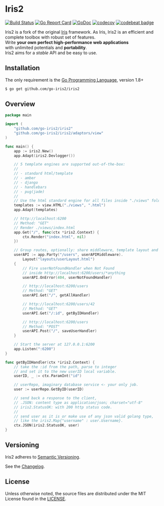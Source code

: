 Iris2
=====

[![Build Status](https://travis-ci.org/go-iris2/iris2.svg?branch=master)](https://travis-ci.org/go-iris2/iris2)
[![Go Report Card](https://goreportcard.com/badge/github.com/go-iris2/iris2)](https://goreportcard.com/report/github.com/go-iris2/iris2)
[![GoDoc](https://godoc.org/github.com/go-iris2/iris2?status.svg)](https://godoc.org/github.com/go-iris2/iris2)
[![codecov](https://codecov.io/gh/go-iris2/iris2/branch/master/graph/badge.svg)](https://codecov.io/gh/go-iris2/iris2)
[![codebeat badge](https://codebeat.co/badges/75a18e68-c2da-4ec0-a15d-335ab6836efc)](https://codebeat.co/projects/github-com-go-iris2-iris2)

Iris2 is a fork of the original [Iris](https://github.com/kataras/iris) framework. As Iris, Iris2 is an efficient and complete toolbox with robust set of features.<br/>Write <b>your own</b>
<b>perfect high-performance web applications</b> <br/>with unlimited potentials and <b>portability</b>.<br/>
Iris2 aims for a *stable* API and be easy to use.

Installation
------------

The only requirement is the [Go Programming Language](https://golang.org/dl/), version 1.8+

```bash
$ go get github.com/go-iris2/iris2
```


Overview
--------

```go
package main

import (
	"github.com/go-iris2/iris2"
	"github.com/go-iris2/iris2/adaptors/view"
)

func main() {
	app := iris2.New()
	app.Adapt(iris2.Devlogger())

	// 5 template engines are supported out-of-the-box:
	//
	// - standard html/template
	// - amber
	// - django
	// - handlebars
	// - pug(jade)
	//
	// Use the html standard engine for all files inside "./views" folder with extension ".html"
	templates := view.HTML("./views", ".html")
	app.Adapt(templates)

	// http://localhost:6200
	// Method: "GET"
	// Render ./views/index.html
	app.Get("/", func(ctx *iris2.Context) {
		ctx.Render("index.html", nil)
	})

	// Group routes, optionally: share middleware, template layout and custom http errors.
	userAPI := app.Party("/users", userAPIMiddleware).
		Layout("layouts/userLayout.html")
	{
		// Fire userNotFoundHandler when Not Found
		// inside http://localhost:6200/users/*anything
		userAPI.OnError(404, userNotFoundHandler)

		// http://localhost:6200/users
		// Method: "GET"
		userAPI.Get("/", getAllHandler)

		// http://localhost:6200/users/42
		// Method: "GET"
		userAPI.Get("/:id", getByIDHandler)

		// http://localhost:6200/users
		// Method: "POST"
		userAPI.Post("/", saveUserHandler)
	}

	// Start the server at 127.0.0.1:6200
	app.Listen(":6200")
}

func getByIDHandler(ctx *iris2.Context) {
	// take the :id from the path, parse to integer
	// and set it to the new userID local variable.
	userID, _ := ctx.ParamInt("id")

	// userRepo, imaginary database service <- your only job.
	user := userRepo.GetByID(userID)

	// send back a response to the client,
	// .JSON: content type as application/json; charset="utf-8"
	// iris2.StatusOK: with 200 http status code.
	//
	// send user as it is or make use of any json valid golang type,
	// like the iris2.Map{"username" : user.Username}.
	ctx.JSON(iris2.StatusOK, user)
}
```

Versioning
----------

Iris2 adheres to [Semantic Versioning](http://semver.org/).

See the [Changelog](CHANGELOG.md).

License
-------

Unless otherwise noted, the source files are distributed
under the MIT License found in the [LICENSE](LICENSE).

